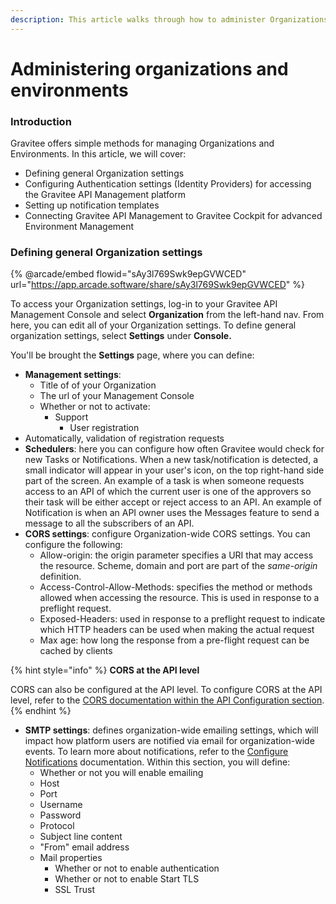 ```yaml
---
description: This article walks through how to administer Organizations and Environments
---
```


# Administering organizations and environments

### Introduction

Gravitee offers simple methods for managing Organizations and Environments. In this article, we will cover:

* Defining general Organization settings
* Configuring Authentication settings (Identity Providers) for accessing the Gravitee API Management platform
* Setting up notification templates
* Connecting Gravitee API Management to Gravitee Cockpit for advanced Environment Management

### Defining general Organization settings

{% @arcade/embed flowid="sAy3l769Swk9epGVWCED" url="https://app.arcade.software/share/sAy3l769Swk9epGVWCED" %}

To access your Organization settings, log-in to your Gravitee API Management Console and select **Organization** from the left-hand nav. From here, you can edit all of your Organization settings. To define general organization settings, select **Settings** under **Console.**

You'll be brought the **Settings** page, where you can define:

* **Management settings**:
  * Title of of your Organization
  * The url of your Management Console
  * Whether or not to activate:
    * Support
      * User registration
* Automatically, validation of registration requests
* **Schedulers**: here you can configure how often Gravitee would check for new Tasks or Notifications. When a new task/notification is detected, a small indicator will appear in your user's icon, on the top right-hand side part of the screen. An example of a task is when someone requests access to an API of which the current user is one of the approvers so their task will be either accept or reject access to an API. An example of Notification is when an API owner uses the Messages feature to send a message to all the subscribers of an API.
* **CORS settings**: configure Organization-wide CORS settings. You can configure the following:
  * Allow-origin: the origin parameter specifies a URI that may access the resource. Scheme, domain and port are part of the _same-origin_ definition.
  * Access-Control-Allow-Methods: specifies the method or methods allowed when accessing the resource. This is used in response to a preflight request.
  * Exposed-Headers: used in response to a preflight request to indicate which HTTP headers can be used when making the actual request
  * Max age: how long the response from a pre-flight request can be cached by clients

{% hint style="info" %}
**CORS at the API level**

CORS can also be configured at the API level. To configure CORS at the API level, refer to the [CORS documentation within the API Configuration section](../api-configuration/v2-api-configuration/configure-general-proxy-settings.md#configure-cors).
{% endhint %}

* **SMTP settings**: defines organization-wide emailing settings, which will impact how platform users are notified via email for organization-wide events. To learn more about notifications, refer to the [Configure Notifications](../../getting-started/configuration/configure-notifications.md) documentation. Within this section, you will define:
  * Whether or not you will enable emailing
  * Host
  * Port
  * Username
  * Password
  * Protocol
  * Subject line content
  * "From" email address
  * Mail properties
    * Whether or not to enable authentication
    * Whether or not to enable Start TLS
    * SSL Trust
